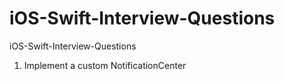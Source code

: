 # iOS-Swift-Interview-Questions
 iOS-Swift-Interview-Questions

 1. Implement a custom NotificationCenter
